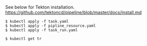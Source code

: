 See below for Tekton installation.
https://github.com/tektoncd/pipeline/blob/master/docs/install.md

```
$ kubectl apply -f task.yaml
$ kubectl apply -f pipline_resource.yaml
$ kubectl apply -f task_run.yaml

$ kubectl get tr
```
